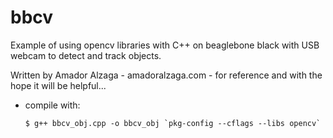 # bbcv
Example of using opencv libraries with C++ on beaglebone black with USB webcam to detect and track objects.

Written by Amador Alzaga - amadoralzaga.com - for reference and with the hope it will be helpful...

- compile with: 

      $ g++ bbcv_obj.cpp -o bbcv_obj `pkg-config --cflags --libs opencv`
